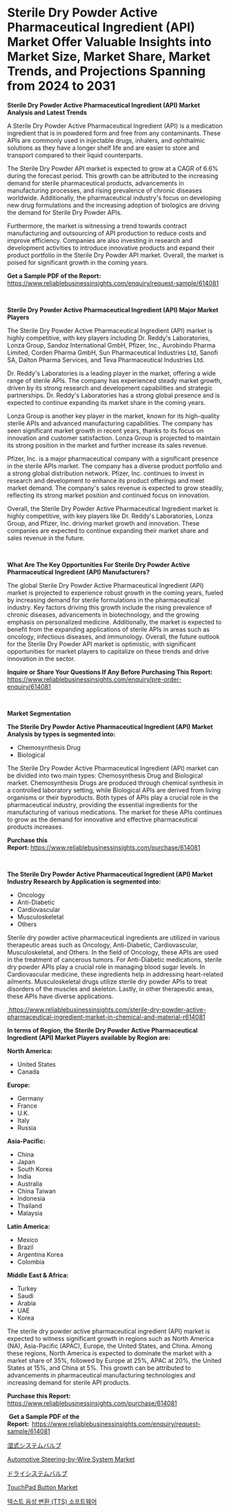 <p><h1>Sterile Dry Powder Active Pharmaceutical Ingredient (API) Market Offer Valuable Insights into Market Size, Market Share, Market Trends, and Projections Spanning from 2024 to 2031</h1></p><p><strong>Sterile Dry Powder Active Pharmaceutical Ingredient (API) Market Analysis and Latest Trends</strong></p>
<p><p>A Sterile Dry Powder Active Pharmaceutical Ingredient (API) is a medication ingredient that is in powdered form and free from any contaminants. These APIs are commonly used in injectable drugs, inhalers, and ophthalmic solutions as they have a longer shelf life and are easier to store and transport compared to their liquid counterparts.</p><p>The Sterile Dry Powder API market is expected to grow at a CAGR of 6.6% during the forecast period. This growth can be attributed to the increasing demand for sterile pharmaceutical products, advancements in manufacturing processes, and rising prevalence of chronic diseases worldwide. Additionally, the pharmaceutical industry's focus on developing new drug formulations and the increasing adoption of biologics are driving the demand for Sterile Dry Powder APIs.</p><p>Furthermore, the market is witnessing a trend towards contract manufacturing and outsourcing of API production to reduce costs and improve efficiency. Companies are also investing in research and development activities to introduce innovative products and expand their product portfolio in the Sterile Dry Powder API market. Overall, the market is poised for significant growth in the coming years.</p></p>
<p><strong>Get a Sample PDF of the Report:&nbsp;</strong> <a href="https://www.reliablebusinessinsights.com/enquiry/request-sample/614081">https://www.reliablebusinessinsights.com/enquiry/request-sample/614081</a></p>
<p>&nbsp;</p>
<p><strong>Sterile Dry Powder Active Pharmaceutical Ingredient (API) Major Market Players</strong></p>
<p><p>The Sterile Dry Powder Active Pharmaceutical Ingredient (API) market is highly competitive, with key players including Dr. Reddy's Laboratories, Lonza Group, Sandoz International GmbH, Pfizer, Inc., Aurobindo Pharma Limited, Corden Pharma GmbH, Sun Pharmaceutical Industries Ltd, Sanofi SA, Dalton Pharma Services, and Teva Pharmaceutical Industries Ltd.</p><p>Dr. Reddy's Laboratories is a leading player in the market, offering a wide range of sterile APIs. The company has experienced steady market growth, driven by its strong research and development capabilities and strategic partnerships. Dr. Reddy's Laboratories has a strong global presence and is expected to continue expanding its market share in the coming years.</p><p>Lonza Group is another key player in the market, known for its high-quality sterile APIs and advanced manufacturing capabilities. The company has seen significant market growth in recent years, thanks to its focus on innovation and customer satisfaction. Lonza Group is projected to maintain its strong position in the market and further increase its sales revenue.</p><p>Pfizer, Inc. is a major pharmaceutical company with a significant presence in the sterile APIs market. The company has a diverse product portfolio and a strong global distribution network. Pfizer, Inc. continues to invest in research and development to enhance its product offerings and meet market demand. The company's sales revenue is expected to grow steadily, reflecting its strong market position and continued focus on innovation.</p><p>Overall, the Sterile Dry Powder Active Pharmaceutical Ingredient market is highly competitive, with key players like Dr. Reddy's Laboratories, Lonza Group, and Pfizer, Inc. driving market growth and innovation. These companies are expected to continue expanding their market share and sales revenue in the future.</p></p>
<p>&nbsp;</p>
<p><strong>What Are The Key Opportunities For Sterile Dry Powder Active Pharmaceutical Ingredient (API) Manufacturers?</strong></p>
<p><p>The global Sterile Dry Powder Active Pharmaceutical Ingredient (API) market is projected to experience robust growth in the coming years, fueled by increasing demand for sterile formulations in the pharmaceutical industry. Key factors driving this growth include the rising prevalence of chronic diseases, advancements in biotechnology, and the growing emphasis on personalized medicine. Additionally, the market is expected to benefit from the expanding applications of sterile APIs in areas such as oncology, infectious diseases, and immunology. Overall, the future outlook for the Sterile Dry Powder API market is optimistic, with significant opportunities for market players to capitalize on these trends and drive innovation in the sector.</p></p>
<p><strong>Inquire or Share Your Questions If Any Before Purchasing This Report:</strong> <a href="https://www.reliablebusinessinsights.com/enquiry/pre-order-enquiry/614081">https://www.reliablebusinessinsights.com/enquiry/pre-order-enquiry/614081</a></p>
<p>&nbsp;</p>
<p><strong>Market Segmentation</strong></p>
<p><strong>The Sterile Dry Powder Active Pharmaceutical Ingredient (API) Market Analysis by types is segmented into:</strong></p>
<p><ul><li>Chemosynthesis Drug</li><li>Biological</li></ul></p>
<p><p>The Sterile Dry Powder Active Pharmaceutical Ingredient (API) market can be divided into two main types: Chemosynthesis Drug and Biological market. Chemosynthesis Drugs are produced through chemical synthesis in a controlled laboratory setting, while Biological APIs are derived from living organisms or their byproducts. Both types of APIs play a crucial role in the pharmaceutical industry, providing the essential ingredients for the manufacturing of various medications. The market for these APIs continues to grow as the demand for innovative and effective pharmaceutical products increases.</p></p>
<p><strong>Purchase this Report:&nbsp;</strong><a href="https://www.reliablebusinessinsights.com/purchase/614081">https://www.reliablebusinessinsights.com/purchase/614081</a></p>
<p>&nbsp;</p>
<p><strong>The Sterile Dry Powder Active Pharmaceutical Ingredient (API) Market Industry Research by Application is segmented into:</strong></p>
<p><ul><li>Oncology</li><li>Anti-Diabetic</li><li>Cardiovascular</li><li>Musculoskeletal</li><li>Others</li></ul></p>
<p><p>Sterile dry powder active pharmaceutical ingredients are utilized in various therapeutic areas such as Oncology, Anti-Diabetic, Cardiovascular, Musculoskeletal, and Others. In the field of Oncology, these APIs are used in the treatment of cancerous tumors. For Anti-Diabetic medications, sterile dry powder APIs play a crucial role in managing blood sugar levels. In Cardiovascular medicine, these ingredients help in addressing heart-related ailments. Musculoskeletal drugs utilize sterile dry powder APIs to treat disorders of the muscles and skeleton. Lastly, in other therapeutic areas, these APIs have diverse applications.</p></p>
<p><a href="https://www.reliablebusinessinsights.com/sterile-dry-powder-active-pharmaceutical-ingredient-market-in-chemical-and-material-r614081">&nbsp;https://www.reliablebusinessinsights.com/sterile-dry-powder-active-pharmaceutical-ingredient-market-in-chemical-and-material-r614081</a></p>
<p><strong>In terms of Region, the Sterile Dry Powder Active Pharmaceutical Ingredient (API) Market Players available by Region are:</strong></p>
<p>
    <p> <strong> North America: </strong>
        <ul>
            <li>United States</li>
            <li>Canada</li>
        </ul>
        </p> 
    <p> <strong> Europe: </strong>
        <ul>
            <li>Germany</li>
            <li>France</li>
            <li>U.K.</li>
            <li>Italy</li>
            <li>Russia</li>
        </ul>
        </p> 
    <p> <strong> Asia-Pacific: </strong>
        <ul>
            <li>China</li>
            <li>Japan</li>
            <li>South Korea</li>
            <li>India</li>
            <li>Australia</li>
            <li>China Taiwan</li>
            <li>Indonesia</li>
            <li>Thailand</li>
            <li>Malaysia</li>
        </ul>
        </p> 
    <p> <strong> Latin America: </strong>
        <ul>
            <li>Mexico</li>
            <li>Brazil</li>
            <li>Argentina Korea</li>
            <li>Colombia</li>
        </ul>
        </p> 
    <p> <strong> Middle East & Africa: </strong>
        <ul>
            <li>Turkey</li>
            <li>Saudi</li>
            <li>Arabia</li>
            <li>UAE</li>
            <li>Korea</li>
        </ul>
    </p>
    </p>
<p><p>The sterile dry powder active pharmaceutical ingredient (API) market is expected to witness significant growth in regions such as North America (NA), Asia-Pacific (APAC), Europe, the United States, and China. Among these regions, North America is expected to dominate the market with a market share of 35%, followed by Europe at 25%, APAC at 20%, the United States at 15%, and China at 5%. This growth can be attributed to advancements in pharmaceutical manufacturing technologies and increasing demand for sterile API products.</p></p>
<p><strong>Purchase this Report: </strong><a href="https://www.reliablebusinessinsights.com/purchase/614081">https://www.reliablebusinessinsights.com/purchase/614081</a></p>
<p>&nbsp;<strong>Get a Sample PDF of the Report:&nbsp;&nbsp;</strong><a href="https://www.reliablebusinessinsights.com/enquiry/request-sample/614081">https://www.reliablebusinessinsights.com/enquiry/request-sample/614081</a></p>
<p><strong></strong></p>
<p><p><a href="https://github.com/zoetazuur/Market-Research-Report-List-1/blob/main/105403299719.md">湿式システムバルブ</a></p><p><a href="https://github.com/JuliaFadel1922/Market-Research-Report-List-1/blob/main/automotive-steering-by-wire-system-market.md">Automotive Steering-by-Wire System Market</a></p><p><a href="https://github.com/VinceMarvin1/Market-Research-Report-List-1/blob/main/138480999720.md">ドライシステムバルブ</a></p><p><a href="https://issuu.com/reportprime-2/docs/touchpad-button-market-size-2030.pptx">TouchPad Button Market</a></p><p><a href="https://github.com/joyliyu/Market-Research-Report-List-1/blob/main/206998191075.md">텍스트 음성 변환 (TTS) 소프트웨어</a></p></p>